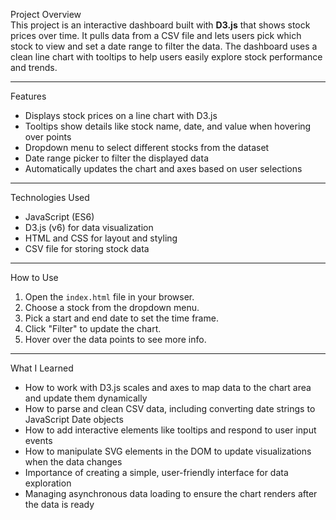 Project Overview  
This project is an interactive dashboard built with **D3.js** that shows stock prices over time. It pulls data from a CSV file and lets users pick which stock to view and set a date range to filter the data. The dashboard uses a clean line chart with tooltips to help users easily explore stock performance and trends.

---

Features  
- Displays stock prices on a line chart with D3.js  
- Tooltips show details like stock name, date, and value when hovering over points  
- Dropdown menu to select different stocks from the dataset  
- Date range picker to filter the displayed data  
- Automatically updates the chart and axes based on user selections  

---

Technologies Used  
- JavaScript (ES6)  
- D3.js (v6) for data visualization  
- HTML and CSS for layout and styling  
- CSV file for storing stock data  

---

How to Use  
1. Open the `index.html` file in your browser.  
2. Choose a stock from the dropdown menu.  
3. Pick a start and end date to set the time frame.  
4. Click "Filter" to update the chart.  
5. Hover over the data points to see more info.  

---

What I Learned  
- How to work with D3.js scales and axes to map data to the chart area and update them dynamically  
- How to parse and clean CSV data, including converting date strings to JavaScript Date objects  
- How to add interactive elements like tooltips and respond to user input events  
- How to manipulate SVG elements in the DOM to update visualizations when the data changes  
- Importance of creating a simple, user-friendly interface for data exploration  
- Managing asynchronous data loading to ensure the chart renders after the data is ready  
